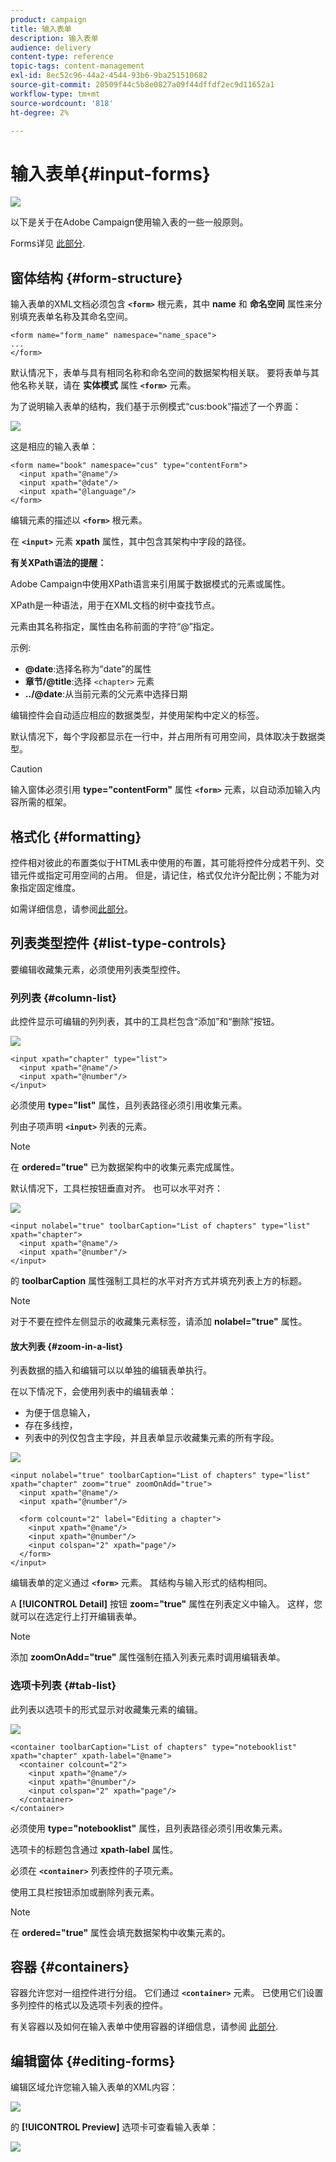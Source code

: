 ```yaml
---
product: campaign
title: 输入表单
description: 输入表单
audience: delivery
content-type: reference
topic-tags: content-management
exl-id: 8ec52c96-44a2-4544-93b6-9ba251510682
source-git-commit: 20509f44c5b8e0827a09f44dffdf2ec9d11652a1
workflow-type: tm+mt
source-wordcount: '818'
ht-degree: 2%

---
```


# 输入表单{#input-forms}

![](../../assets/common.svg)

以下是关于在Adobe Campaign使用输入表的一些一般原则。

Forms详见 [此部分](../../configuration/using/identifying-a-form.md).

## 窗体结构 {#form-structure}

输入表单的XML文档必须包含 **`<form>`** 根元素，其中 **name** 和 **命名空间** 属性来分别填充表单名称及其命名空间。

```
<form name="form_name" namespace="name_space">
...
</form>
```

默认情况下，表单与具有相同名称和命名空间的数据架构相关联。 要将表单与其他名称关联，请在 **实体模式** 属性 **`<form>`** 元素。

为了说明输入表单的结构，我们基于示例模式“cus:book”描述了一个界面：

![](assets/d_ncs_content_form1.png)

这是相应的输入表单：

```
<form name="book" namespace="cus" type="contentForm">
  <input xpath="@name"/>
  <input xpath="@date"/>
  <input xpath="@language"/>
</form>
```

编辑元素的描述以 **`<form>`** 根元素。

在 **`<input>`** 元素 **xpath** 属性，其中包含其架构中字段的路径。

**有关XPath语法的提醒：**

Adobe Campaign中使用XPath语言来引用属于数据模式的元素或属性。

XPath是一种语法，用于在XML文档的树中查找节点。

元素由其名称指定，属性由名称前面的字符“@”指定。

示例:

* **@date**:选择名称为“date”的属性
* **章节/@title**:选择 `<chapter>` 元素
* **../@date**:从当前元素的父元素中选择日期

编辑控件会自动适应相应的数据类型，并使用架构中定义的标签。

默认情况下，每个字段都显示在一行中，并占用所有可用空间，具体取决于数据类型。

>[!CAUTION]
>
>输入窗体必须引用 **type=&quot;contentForm&quot;** 属性 **`<form>`** 元素，以自动添加输入内容所需的框架。

## 格式化 {#formatting}

控件相对彼此的布置类似于HTML表中使用的布置，其可能将控件分成若干列、交错元件或指定可用空间的占用。 但是，请记住，格式仅允许分配比例；不能为对象指定固定维度。

如需详细信息，请参阅[此部分](../../configuration/using/form-structure.md#formatting)。

## 列表类型控件 {#list-type-controls}

要编辑收藏集元素，必须使用列表类型控件。

### 列列表 {#column-list}

此控件显示可编辑的列列表，其中的工具栏包含“添加”和“删除”按钮。

![](assets/d_ncs_content_form4.png)

```
<input xpath="chapter" type="list">
  <input xpath="@name"/>
  <input xpath="@number"/>
</input>
```

必须使用 **type=&quot;list&quot;** 属性，且列表路径必须引用收集元素。

列由子项声明 **`<input>`** 列表的元素。

>[!NOTE]
>
>在 **ordered=&quot;true&quot;** 已为数据架构中的收集元素完成属性。

默认情况下，工具栏按钮垂直对齐。 也可以水平对齐：

![](assets/d_ncs_content_form5.png)

```
<input nolabel="true" toolbarCaption="List of chapters" type="list" xpath="chapter">
  <input xpath="@name"/>
  <input xpath="@number"/>
</input>
```

的 **toolbarCaption** 属性强制工具栏的水平对齐方式并填充列表上方的标题。

>[!NOTE]
>
>对于不要在控件左侧显示的收藏集元素标签，请添加 **nolabel=&quot;true&quot;** 属性。

#### 放大列表 {#zoom-in-a-list}

列表数据的插入和编辑可以以单独的编辑表单执行。

在以下情况下，会使用列表中的编辑表单：

* 为便于信息输入，
* 存在多线控，
* 列表中的列仅包含主字段，并且表单显示收藏集元素的所有字段。

![](assets/d_ncs_content_form7.png)

```
<input nolabel="true" toolbarCaption="List of chapters" type="list" xpath="chapter" zoom="true" zoomOnAdd="true">
  <input xpath="@name"/>
  <input xpath="@number"/>

  <form colcount="2" label="Editing a chapter">
    <input xpath="@name"/>
    <input xpath="@number"/>
    <input colspan="2" xpath="page"/>
  </form>
</input>
```

编辑表单的定义通过 **`<form>`** 元素。 其结构与输入形式的结构相同。

A **[!UICONTROL Detail]** 按钮 **zoom=&quot;true&quot;** 属性在列表定义中输入。 这样，您就可以在选定行上打开编辑表单。

>[!NOTE]
>
>添加 **zoomOnAdd=&quot;true&quot;** 属性强制在插入列表元素时调用编辑表单。

### 选项卡列表 {#tab-list}

此列表以选项卡的形式显示对收藏集元素的编辑。

![](assets/d_ncs_content_form6.png)

```
<container toolbarCaption="List of chapters" type="notebooklist" xpath="chapter" xpath-label="@name">
  <container colcount="2">
    <input xpath="@name"/>
    <input xpath="@number"/>
    <input colspan="2" xpath="page"/>
  </container>
</container>
```

必须使用 **type=&quot;notebooklist&quot;** 属性，且列表路径必须引用收集元素。

选项卡的标题包含通过 **xpath-label** 属性。

必须在 **`<container>`** 列表控件的子项元素。

使用工具栏按钮添加或删除列表元素。

>[!NOTE]
>
>在 **ordered=&quot;true&quot;** 属性会填充数据架构中收集元素的。

## 容器 {#containers}

容器允许您对一组控件进行分组。 它们通过 **`<container>`** 元素。 已使用它们设置多列控件的格式以及选项卡列表的控件。

有关容器以及如何在输入表单中使用容器的详细信息，请参阅 [此部分](../../configuration/using/form-structure.md#containers).

## 编辑窗体 {#editing-forms}

编辑区域允许您输入输入表单的XML内容：

![](assets/d_ncs_content_form12.png)

的 **[!UICONTROL Preview]** 选项卡可查看输入表单：

![](assets/d_ncs_content_form13.png)
